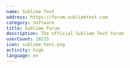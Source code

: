 ```yaml
---
name: Sublime Text
address: https://forum.sublimetext.com
category: Software
title: Sublime Forum
description: The official Sublime Text forum
userCount: 28215
icon: sublime-text.png
activity: high
language: en
---
```

